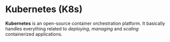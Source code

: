 # Kubernetes (K8s)
__Kubernetes__ is an open-source container orchestration platform. It basically handles everything related to _deploying_, _managing_ and _scaling_ containerized applications.